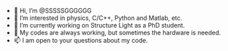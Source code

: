 - 👋 Hi, I’m @SSSSSGGGGGG 
- 👀 I’m interested in physics, C/C++, Python and Matlab, etc.
- 🌱 I’m currently working on Structure Light as a PhD student.
- 💞️ My codes are always working, but sometimes the hardware is needed.
- 📫 I am open to your questions about my code.


<!---
SSSSSGGGGGG/SSSSSGGGGGG is a ✨ special ✨ repository because its `README.md` (this file) appears on your GitHub profile.
You can click the Preview link to take a look at your changes.
--->
